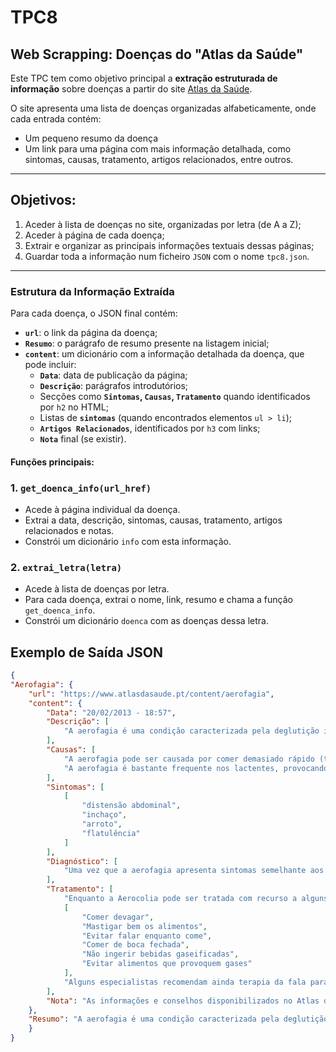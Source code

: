 # TPC8
## Web Scrapping: Doenças do "Atlas da Saúde"

Este TPC tem como objetivo principal a **extração estruturada de informação** sobre doenças a partir do site [Atlas da Saúde](https://www.atlasdasaude.pt/doencasAaZ).

O site apresenta uma lista de doenças organizadas alfabeticamente, onde cada entrada contém:
- Um pequeno resumo da doença
- Um link para uma página com mais informação detalhada, como sintomas, causas, tratamento, artigos relacionados, entre outros.

---
## Objetivos:

1. Aceder à lista de doenças no site, organizadas por letra (de A a Z);
2. Aceder à página de cada doença;
3. Extrair e organizar as principais informações textuais dessas páginas;
4. Guardar toda a informação num ficheiro `JSON` com o nome `tpc8.json`.

---

### Estrutura da Informação Extraída

Para cada doença, o JSON final contém:

- **`url`**: o link da página da doença;
- **`Resumo`**: o parágrafo de resumo presente na listagem inicial;
- **`content`**: um dicionário com a informação detalhada da doença, que pode incluir:
  - **`Data`**: data de publicação da página;
  - **`Descrição`**: parágrafos introdutórios;
  - Secções como **`Sintomas`, `Causas`, `Tratamento`** quando identificados por `h2` no HTML;
  - Listas de **`sintomas`** (quando encontrados elementos `ul > li`);
  - **`Artigos Relacionados`**, identificados por `h3` com links;
  - **`Nota`** final (se existir).


#### Funções principais:

### 1. `get_doenca_info(url_href)`

- Acede à página individual da doença.
- Extrai a data, descrição, sintomas, causas, tratamento, artigos relacionados e notas.
- Constrói um dicionário `info` com esta informação.

### 2. `extrai_letra(letra)`

- Acede à lista de doenças por letra.
- Para cada doença, extrai o nome, link, resumo e chama a função `get_doenca_info`.
- Constrói um dicionário `doenca` com as doenças dessa letra.



## Exemplo de Saída JSON

```json
{
"Aerofagia": {
    "url": "https://www.atlasdasaude.pt/content/aerofagia",
    "content": {
        "Data": "20/02/2013 - 18:57",
        "Descrição": [
            "A aerofagia é uma condição caracterizada pela deglutição involuntária e excessiva de ar que se acumula no estômago, dando origem a sintomas gastrointestinais desconfortáveis. A aerofagia pode ser crónica ou aguda e pode estar relacionada a fatores físicos e psicológicos."
        ],
        "Causas": [
            "A aerofagia pode ser causada por comer demasiado rápido (taquifagia), por comer alimentos que aumentem a produção de gases (feijão, grão, castanhas, espargos, brócolos, cebolas, leite) ou pela presença de bactérias no intestino (neste caso, dando origem a aerocolia).",
            "A aerofagia é bastante frequente nos lactentes, provocando eructações, acompanhadas muitas vezes de alimentos regurgitados, muitas vezes confundido com vómitos."
        ],
        "Sintomas": [
            [
                "distensão abdominal",
                "inchaço",
                "arroto",
                "flatulência"
            ]
        ],
        "Diagnóstico": [
            "Uma vez que a aerofagia apresenta sintomas semelhante aos de outras condições clínicas, como o refluxo gástrico, alergias alimentares ou desequilíbrios intestinais, o médico deve avaliar e descartar essas hipóteses."
        ],
        "Tratamento": [
            "Enquanto a Aerocolia pode ser tratada com recurso a alguns medicamentos, a Aerofagia pressupõe a alteração de alguns hábitos diários:",
            [
                "Comer devagar",
                "Mastigar bem os alimentos",
                "Evitar falar enquanto come",
                "Comer de boca fechada",
                "Não ingerir bebidas gaseificadas",
                "Evitar alimentos que provoquem gases"
            ],
            "Alguns especialistas recomendam ainda terapia da fala para um melhor controlo da respiração enquanto fala, por forma a resolver o problema."
        ],
        "Nota": "As informações e conselhos disponibilizados no Atlas da Saúde de A-Z não substituem o parecer/opinião do seu Médico e/ou Farmacêutico."
    },
    "Resumo": "A aerofagia é uma condição caracterizada pela deglutição involuntária e excessiva de ar que se acumula no estômago, dando origem a sintomas gastrointestinais desconfortáveis. A aerofagia pode ser crónica ou aguda e pode estar relacionada a fatores físicos e psicológicos."
    }
}

```



